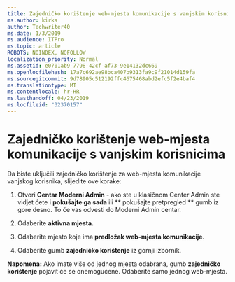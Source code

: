 ```yaml
---
title: Zajedničko korištenje web-mjesta komunikacije s vanjskim korisnicima
ms.author: kirks
author: Techwriter40
ms.date: 1/3/2019
ms.audience: ITPro
ms.topic: article
ROBOTS: NOINDEX, NOFOLLOW
localization_priority: Normal
ms.assetid: e0701ab9-7798-42cf-af73-9e14132dc669
ms.openlocfilehash: 17a7c692ae98bca407b9313fa9c9f21014d159fa
ms.sourcegitcommit: 9d78905c512192ffc4675468abd2efc5f2e4baf4
ms.translationtype: MT
ms.contentlocale: hr-HR
ms.lasthandoff: 04/23/2019
ms.locfileid: "32370157"
---
```

# <a name="share-a-communication-site-with-external-users"></a>Zajedničko korištenje web-mjesta komunikacije s vanjskim korisnicima

Da biste uključili zajedničko korištenje za web-mjesta komunikacije vanjskog korisnika, slijedite ove korake: 
  
1. Otvori **Centar Moderni Admin** - ako ste u klasičnom Center Admin ste vidjet ćete i **pokušajte ga sada** ili ** pokušajte pretpregled ** gumb iz gore desno. To će vas odvesti do Moderni Admin centar. 
  
2. Odaberite **aktivna mjesta.**
  
3. Odaberite mjesto koje ima **predložak web-mjesta komunikacije**. 
  
4. Odaberite gumb **zajedničko korištenje** iz gornji izbornik. 
  
 **Napomena:** Ako imate više od jednog mjesta odabrana, gumb **zajedničko korištenje** pojavit će se onemogućene. Odaberite samo jednog web-mjesta. 
  

